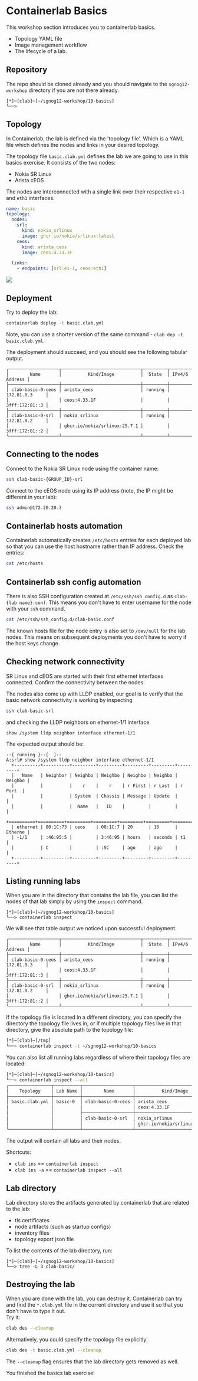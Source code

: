 # Containerlab Basics

This workshop section introduces you to containerlab basics.

- Topology YAML file
- Image management workflow
- The lifecycle of a lab.

## Repository

The repo should be cloned already and you should navigate to the `sgnog12-workshop` directory if you are not there already.

```
[*]─[clab]─[~/sgnog12-workshop/10-basics]
└──>
```

## Topology

In Containerlab, the lab is defined via the 'topology file'. Which is a YAML file which defines the nodes and links in your desired topology.

The topology file `basic.clab.yml` defines the lab we are going to use in this basics exercise. It consists of the two nodes:

* Nokia SR Linux
* Arista cEOS

The nodes are interconnected with a single link over their respective `e1-1` and `eth1` interfaces.

```yaml
name: basic
topology:
  nodes:
    srl:
      kind: nokia_srlinux
      image: ghcr.io/nokia/srlinux:latest
    ceos:
      kind: arista_ceos
      image: ceos:4.33.1F

  links:
    - endpoints: [srl:e1-1, ceos:eth1]
```

![](topology-explain.png)

## Deployment

Try to deploy the lab:

```bash
containerlab deploy -t basic.clab.yml
```

Note, you can use a shorter version of the same command - `clab dep -t basic.clab.yml`.

The deployment should succeed, and you should see the following tabular output.

```
╭───────────────────┬──────────────────────────────┬─────────┬────────────────╮
│        Name       │          Kind/Image          │  State  │ IPv4/6 Address │
├───────────────────┼──────────────────────────────┼─────────┼────────────────┤
│ clab-basic-0-ceos │ arista_ceos                  │ running │ 172.81.0.3     │
│                   │ ceos:4.33.1F                 │         │ 3fff:172:81::3 │
├───────────────────┼──────────────────────────────┼─────────┼────────────────┤
│ clab-basic-0-srl  │ nokia_srlinux                │ running │ 172.81.0.2     │
│                   │ ghcr.io/nokia/srlinux:25.7.1 │         │ 3fff:172:81::2 │
╰───────────────────┴──────────────────────────────┴─────────┴────────────────╯
```

## Connecting to the nodes

Connect to the Nokia SR Linux node using the container name:

```bash
ssh clab-basic-{GROUP_ID}-srl
```

Connect to the cEOS node using its IP address (note, the IP might be different in your lab):

```bash
ssh admin@172.20.20.3
```

## Containerlab hosts automation

Containerlab automatically creates `/etc/hosts` entries for each deployed lab so that you can use the host hostname rather than IP address. Check the entries:

```bash
cat /etc/hosts
```
## Containerlab ssh config automation

There is also SSH configuration created at `/etc/ssh/ssh_config.d` as `clab-{lab name}.conf`. This means you don't have to enter username for the node with your `ssh` command. 

```bash
cat /etc/ssh/ssh_config.d/clab-basic.conf
```

The known hosts file for the node entry is also set to `/dev/null` for the lab nodes. This means on subsequent deployments you don't have to worry if the host keys change.

## Checking network connectivity

SR Linux and cEOS are started with their first ethernet interfaces connected. Confirm the connectivity between the nodes.

The nodes also come up with LLDP enabled, our goal is to verify that the basic network connectivity is working by inspecting

```bash
ssh clab-basic-srl
```

and checking the LLDP neighbors on ethernet-1/1 interface

```
show /system lldp neighbor interface ethernet-1/1
```

The expected output should be:

```
--{ running }--[  ]--
A:srl# show /system lldp neighbor interface ethernet-1/1
  +----------+----------+---------+---------+---------+---------+---------+
  |   Name   | Neighbor | Neighbo | Neighbo | Neighbo | Neighbo | Neighbo |
  |          |          |    r    |    r    | r First | r Last  | r Port  |
  |          |          | System  | Chassis | Message | Update  |         |
  |          |          |  Name   |   ID    |         |         |         |
  +==========+==========+=========+=========+=========+=========+=========+
  | ethernet | 00:1C:73 | ceos    | 00:1C:7 | 20      | 16      | Etherne |
  | -1/1     | :46:95:5 |         | 3:46:95 | hours   | seconds | t1      |
  |          | C        |         | :5C     | ago     | ago     |         |
  +----------+----------+---------+---------+---------+---------+---------+
```

## Listing running labs

When you are in the directory that contains the lab file, you can list the nodes of that lab simply by using the `inspect` command.

```
[*]─[clab]─[~/sgnog12-workshop/10-basics]
└──> containerlab inspect
```

We will see that table output we noticed upon successful deployment.

```
╭───────────────────┬──────────────────────────────┬─────────┬────────────────╮
│        Name       │          Kind/Image          │  State  │ IPv4/6 Address │
├───────────────────┼──────────────────────────────┼─────────┼────────────────┤
│ clab-basic-0-ceos │ arista_ceos                  │ running │ 172.81.0.3     │
│                   │ ceos:4.33.1F                 │         │ 3fff:172:81::3 │
├───────────────────┼──────────────────────────────┼─────────┼────────────────┤
│ clab-basic-0-srl  │ nokia_srlinux                │ running │ 172.81.0.2     │
│                   │ ghcr.io/nokia/srlinux:25.7.1 │         │ 3fff:172:81::2 │
╰───────────────────┴──────────────────────────────┴─────────┴────────────────╯
```

If the topology file is located in a different directory, you can specify the directory the topology file lives in, or if multiple topology files live in that directory, give the absolute path to the topology file:

```bash
[*]─[clab]─[/tmp]
└──> containerlab inspect -t ~/sgnog12-workshop/10-basics
```

You can also list all running labs regardless of where their topology files are located:

```bash
[*]─[clab]─[~/sgnog12-workshop/10-basics]
└──> containerlab inspect --all
╭────────────────┬──────────┬───────────────────┬──────────────────────────────┬─────────┬────────────────╮
│    Topology    │ Lab Name │        Name       │          Kind/Image          │  State  │ IPv4/6 Address │
├────────────────┼──────────┼───────────────────┼──────────────────────────────┼─────────┼────────────────┤
│ basic.clab.yml │ basic-0  │ clab-basic-0-ceos │ arista_ceos                  │ running │ 172.81.0.3     │
│                │          │                   │ ceos:4.33.1F                 │         │ 3fff:172:81::3 │
│                │          ├───────────────────┼──────────────────────────────┼─────────┼────────────────┤
│                │          │ clab-basic-0-srl  │ nokia_srlinux                │ running │ 172.81.0.2     │
│                │          │                   │ ghcr.io/nokia/srlinux:25.7.1 │         │ 3fff:172:81::2 │
╰────────────────┴──────────┴───────────────────┴──────────────────────────────┴─────────┴────────────────╯
```

The output will contain all labs and their nodes.

Shortcuts:

* `clab ins` == `containerlab inspect`
* `clab ins -a` == `containerlab inspect --all`

## Lab directory

Lab directory stores the artifacts generated by containerlab that are related to the lab:

* tls certificates
* node artifacts (such as startup configs)
* inventory files
* topology export json file

To list the contents of the lab directory, run:

```
[*]─[clab]─[~/sgnog12-workshop/10-basics]
└──> tree -L 3 clab-basic/
```

## Destroying the lab

When you are done with the lab, you can destroy it. Containerlab can try and find the `*.clab.yml` file in the current directory and use it so that you don't have to type it out.  
Try it:

```bash
clab des --cleanup
```

Alternatively, you could specify the topology file explicitly:

```bash
clab des -t basic.clab.yml --cleanup
```

The `--cleanup` flag ensures that the lab directory gets removed as well.

You finished the basics lab exercise!
